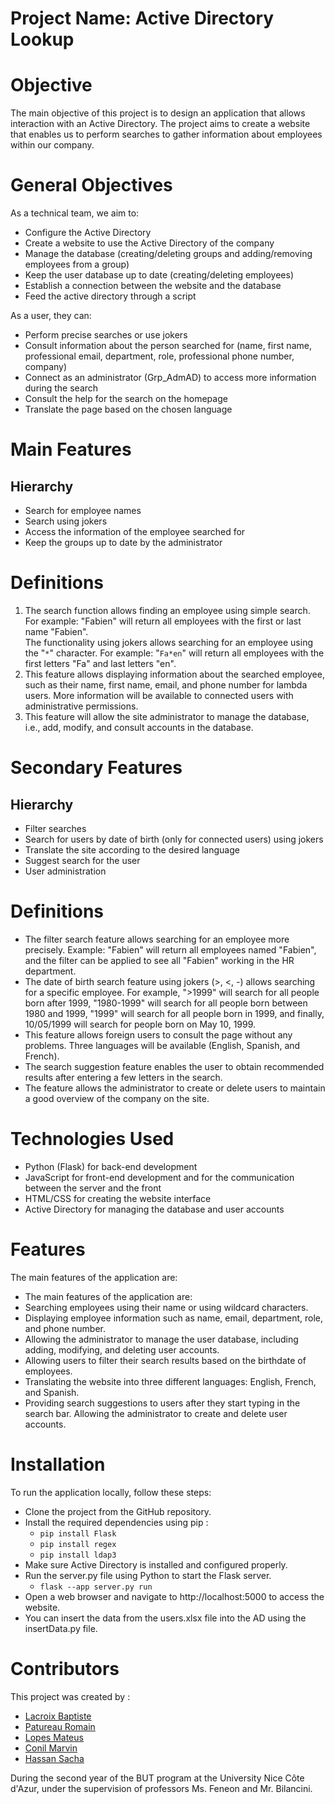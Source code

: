 # Project Name: Active Directory Lookup

# Objective
The main objective of this project is to design an application that allows interaction with an Active Directory. The project aims to create a website that enables us to perform searches to gather information about employees within our company.

# General Objectives
As a technical team, we aim to:

 - Configure the Active Directory
 - Create a website to use the Active Directory of the company
 - Manage the database (creating/deleting groups and adding/removing employees from a group)
 - Keep the user database up to date (creating/deleting employees)
 - Establish a connection between the website and the database
 - Feed the active directory through a script
 
As a user, they can:

 - Perform precise searches or use jokers
 - Consult information about the person searched for (name, first name, professional email, department, role, professional phone  number, company)
 - Connect as an administrator (Grp_AdmAD) to access more information during the search
 - Consult the help for the search on the homepage
 - Translate the page based on the chosen language
 
# Main Features
## Hierarchy
 - Search for employee names
 - Search using jokers
 - Access the information of the employee searched for
 - Keep the groups up to date by the administrator
 
# Definitions
 1. The search function allows finding an employee using simple search. For example: "Fabien" will return all employees with the first or last name "Fabien".<br>The functionality using jokers allows searching for an employee using the "`*`" character. For example: "`Fa*en`" will return all employees with the first letters "Fa" and last letters "en".
 2. This feature allows displaying information about the searched employee, such as their name, first name, email, and phone number for lambda users. More information will be available to connected users with administrative permissions.
 3. This feature will allow the site administrator to manage the database, i.e., add, modify, and consult accounts in the database.
 
#  Secondary Features
## Hierarchy
 - Filter searches
 - Search for users by date of birth (only for connected users) using jokers
 - Translate the site according to the desired language
 - Suggest search for the user
 - User administration
 
# Definitions
 - The filter search feature allows searching for an employee more precisely. Example: "Fabien" will return all employees named "Fabien", and the filter can be applied to see all "Fabien" working in the HR department.
 - The date of birth search feature using jokers (>, <, -) allows searching for a specific employee. For example, ">1999" will search for all people born after 1999, "1980-1999" will search for all people born between 1980 and 1999, "1999" will search for all people born in 1999, and finally, 10/05/1999 will search for people born on May 10, 1999.
 - This feature allows foreign users to consult the page without any problems. Three languages will be available (English, Spanish, and French).
 - The search suggestion feature enables the user to obtain recommended results after entering a few letters in the search.
 - The feature allows the administrator to create or delete users to maintain a good overview of the company on the site.
 
# Technologies Used
 - Python (Flask) for back-end development
 - JavaScript for front-end development and for the communication between the server and the front
 - HTML/CSS for creating the website interface
 - Active Directory for managing the database and user accounts
 
# Features
The main features of the application are:
 - The main features of the application are:
 - Searching employees using their name or using wildcard characters.
 - Displaying employee information such as name, email, department, role, and phone number.
 - Allowing the administrator to manage the user database, including adding, modifying, and deleting user accounts.
 - Allowing users to filter their search results based on the birthdate of employees.
 - Translating the website into three different languages: English, French, and Spanish.
 - Providing search suggestions to users after they start typing in the search bar.
Allowing the administrator to create and delete user accounts.

# Installation
To run the application locally, follow these steps:

 - Clone the project from the GitHub repository.
 - Install the required dependencies using pip : 
    - `pip install Flask`
    - `pip install regex`
    - `pip install ldap3`
 - Make sure Active Directory is installed and configured properly.
 - Run the server.py file using Python to start the Flask server.
    - `flask --app server.py run`
 - Open a web browser and navigate to http://localhost:5000 to access the website.
 - You can insert the data from the users.xlsx file into the AD using the insertData.py file.


# Contributors
This project was created by :
 - [Lacroix Baptiste](https://github.com/BaptisteLacroix)
 - [Patureau Romain](https://github.com/RainbowGamer333)
 - [Lopes Mateus](https://github.com/Cmoitchoupi)
 - [Conil Marvin](https://github.com/MarvStunt)
 - [Hassan Sacha](https://github.com/SachaHassan) <br>

During the second year of the BUT program at the University Nice Côte d'Azur, under the supervision of professors Ms. Feneon and Mr. Bilancini.
